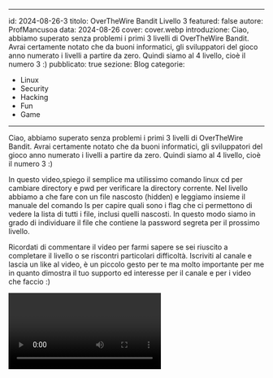 
---
id: 2024-08-26-3
titolo: OverTheWire Bandit Livello 3
featured: false
autore: ProfMancusoa
data: 2024-08-26
cover: cover.webp
introduzione: Ciao, abbiamo superato senza problemi i primi 3 livelli di OverTheWire Bandit. Avrai certamente notato che da buoni informatici, gli sviluppatori del gioco anno numerato i livelli a partire da zero. Quindi siamo al 4 livello, cioè il numero 3 :)
pubblicato: true
sezione: Blog
categorie:
  - Linux
  - Security
  - Hacking
  - Fun
  - Game
---

<script>
  import  Video from '../../lib/components/Video.svelte'
</script>

Ciao, abbiamo superato senza problemi i primi 3 livelli di OverTheWire Bandit. Avrai certamente notato che da buoni informatici, gli sviluppatori del gioco anno numerato i livelli a partire da zero. Quindi siamo al 4 livello, cioè il numero 3 :)

In questo video,spiego il semplice ma utilissimo comando linux cd per cambiare directory e pwd per verificare la directory corrente.
Nel livello abbiamo a che fare con un file nascosto (hidden) e leggiamo insieme il manuale del comando ls per capire quali sono i flag che ci permettono di vedere la lista di tutti i file, inclusi quelli nascosti.
In questo modo siamo in grado di individuare il file che contiene la password segreta per il prossimo livello.

Ricordati di commentare il video per farmi sapere se sei riuscito a completare il livello o se riscontri particolari difficoltà.
Iscriviti al canale e lascia un like al video, è un piccolo gesto per te ma molto importante per me in quanto dimostra il tuo supporto ed interesse per il canale e per i video che faccio :)


<Video video_url="https://www.youtube.com/embed/ygYIDn2Fo3Y?si=Mo9A_1S5eCUZKOKO" />
